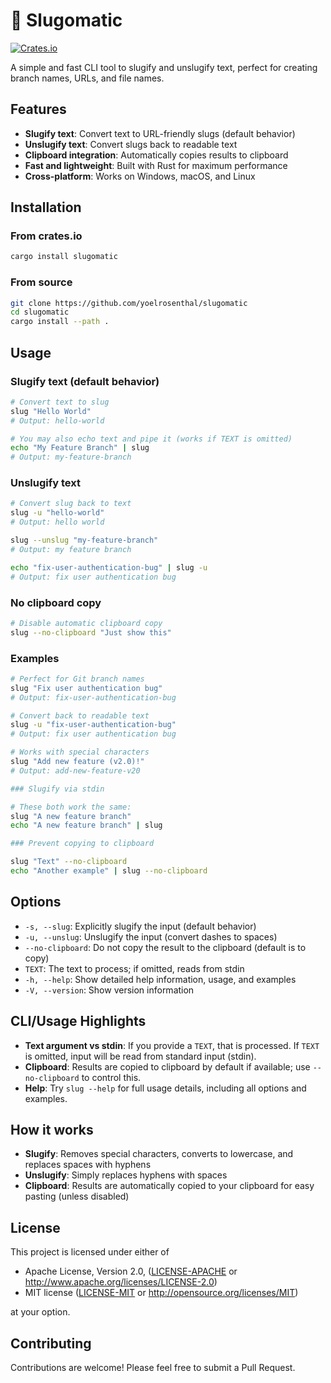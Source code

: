 # 🐌 Slugomatic

[![Crates.io](https://img.shields.io/crates/v/slugomatic.svg)](https://crates.io/crates/slugomatic)

A simple and fast CLI tool to slugify and unslugify text, perfect for creating branch names, URLs, and file names.

## Features

- **Slugify text**: Convert text to URL-friendly slugs (default behavior)
- **Unslugify text**: Convert slugs back to readable text
- **Clipboard integration**: Automatically copies results to clipboard
- **Fast and lightweight**: Built with Rust for maximum performance
- **Cross-platform**: Works on Windows, macOS, and Linux

## Installation

### From crates.io

```bash
cargo install slugomatic
```

### From source

```bash
git clone https://github.com/yoelrosenthal/slugomatic
cd slugomatic
cargo install --path .
```

## Usage

### Slugify text (default behavior)

```bash
# Convert text to slug
slug "Hello World"
# Output: hello-world

# You may also echo text and pipe it (works if TEXT is omitted)
echo "My Feature Branch" | slug
# Output: my-feature-branch
```

### Unslugify text

```bash
# Convert slug back to text
slug -u "hello-world"
# Output: hello world

slug --unslug "my-feature-branch"
# Output: my feature branch

echo "fix-user-authentication-bug" | slug -u
# Output: fix user authentication bug
```

### No clipboard copy

```bash
# Disable automatic clipboard copy
slug --no-clipboard "Just show this"
```

### Examples

```bash
# Perfect for Git branch names
slug "Fix user authentication bug"
# Output: fix-user-authentication-bug

# Convert back to readable text
slug -u "fix-user-authentication-bug"
# Output: fix user authentication bug

# Works with special characters
slug "Add new feature (v2.0)!"
# Output: add-new-feature-v20

### Slugify via stdin

# These both work the same:
slug "A new feature branch"
echo "A new feature branch" | slug

### Prevent copying to clipboard

slug "Text" --no-clipboard
echo "Another example" | slug --no-clipboard
```

## Options

- `-s, --slug`: Explicitly slugify the input (default behavior)
- `-u, --unslug`: Unslugify the input (convert dashes to spaces)
- `--no-clipboard`: Do not copy the result to the clipboard (default is to copy)
- `TEXT`: The text to process; if omitted, reads from stdin
- `-h, --help`: Show detailed help information, usage, and examples
- `-V, --version`: Show version information

## CLI/Usage Highlights

- **Text argument vs stdin**: If you provide a `TEXT`, that is processed. If `TEXT` is omitted, input will be read from standard input (stdin).
- **Clipboard**: Results are copied to clipboard by default if available; use `--no-clipboard` to control this.
- **Help**: Try `slug --help` for full usage details, including all options and examples.

## How it works

- **Slugify**: Removes special characters, converts to lowercase, and replaces spaces with hyphens
- **Unslugify**: Simply replaces hyphens with spaces
- **Clipboard**: Results are automatically copied to your clipboard for easy pasting (unless disabled)

## License

This project is licensed under either of

- Apache License, Version 2.0, ([LICENSE-APACHE](LICENSE-APACHE) or http://www.apache.org/licenses/LICENSE-2.0)
- MIT license ([LICENSE-MIT](LICENSE-MIT) or http://opensource.org/licenses/MIT)

at your option.

## Contributing

Contributions are welcome! Please feel free to submit a Pull Request.
